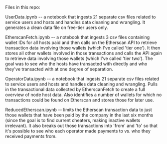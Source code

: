 Files in this repo:

UserData.ipynb -- a notebook that ingests 21 separate csv files related to service users and hosts and handles data cleaning and wrangling. It generates a clean data file on free-tier users only.

EtherscanFetch.ipynb -- a notebook that ingests 3 csv files containing wallet IDs for all hosts paid and then calls on the Etherscan API to retrieve transaction data involving those wallets (which I've called 'tier one'). It then stores all other wallets involved in those transactions and calls the API again to retrieve data involving those wallets (which I've called 'tier two'). The goal was to see who the hosts have transacted with directly and who they've transacted with at one degree of separation.

OperatorData.ipynb -- a notebook that ingests 21 separate csv files related to service users and hosts and handles data cleaning and wrangling. Pulls in the transactional data collected by EtherscanFetch to create a full overview of node host data. Also identifies a number of wallets for which no transactions could be found on Etherscan and stores those for later use.

ReducedEtherscan.ipynb -- limits the Etherscan transaction data to just those wallets that have been paid by the company in the last six months (since the goal is to find current cheaters, making inactive wallets irrelevant). It also breaks out those transactions into 'from' and 'to' so that it's possible to see who each operator made payments to vs. who they received payments from.
